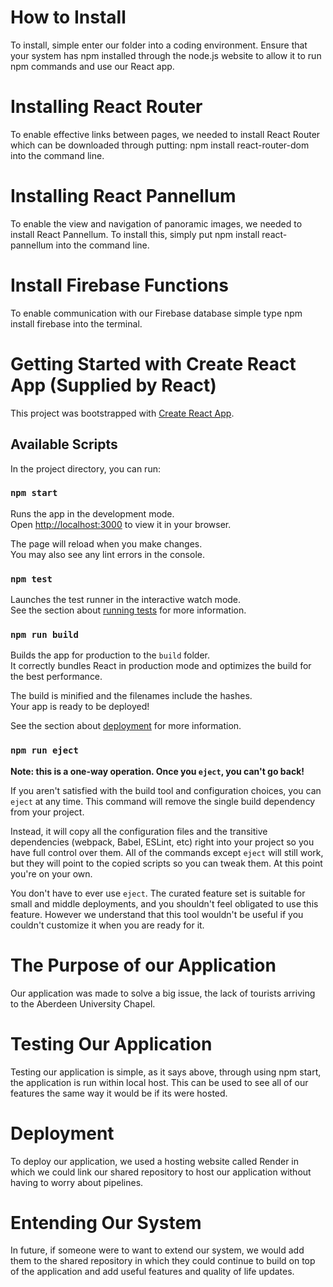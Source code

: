 # How to Install

To install, simple enter our folder into a coding environment. Ensure that your system has npm installed
through the node.js website to allow it to run npm commands and use our React app.

# Installing React Router

To enable effective links between pages, we needed to install React Router which can be downloaded through putting: npm install react-router-dom into the command line.

# Installing React Pannellum

To enable the view and navigation of panoramic images, we needed to install React Pannellum. To install this, simply
put npm install react-pannellum into the command line.

# Install Firebase Functions

To enable communication with our Firebase database simple type npm install firebase into the terminal.


# Getting Started with Create React App (Supplied by React)

This project was bootstrapped with [Create React App](https://github.com/facebook/create-react-app).

## Available Scripts

In the project directory, you can run:

### `npm start`

Runs the app in the development mode.\
Open [http://localhost:3000](http://localhost:3000) to view it in your browser.

The page will reload when you make changes.\
You may also see any lint errors in the console.

### `npm test`

Launches the test runner in the interactive watch mode.\
See the section about [running tests](https://facebook.github.io/create-react-app/docs/running-tests) for more information.

### `npm run build`

Builds the app for production to the `build` folder.\
It correctly bundles React in production mode and optimizes the build for the best performance.

The build is minified and the filenames include the hashes.\
Your app is ready to be deployed!

See the section about [deployment](https://facebook.github.io/create-react-app/docs/deployment) for more information.

### `npm run eject`

**Note: this is a one-way operation. Once you `eject`, you can't go back!**

If you aren't satisfied with the build tool and configuration choices, you can `eject` at any time. This command will remove the single build dependency from your project.

Instead, it will copy all the configuration files and the transitive dependencies (webpack, Babel, ESLint, etc) right into your project so you have full control over them. All of the commands except `eject` will still work, but they will point to the copied scripts so you can tweak them. At this point you're on your own.

You don't have to ever use `eject`. The curated feature set is suitable for small and middle deployments, and you shouldn't feel obligated to use this feature. However we understand that this tool wouldn't be useful if you couldn't customize it when you are ready for it.

# The Purpose of our Application

Our application was made to solve a big issue, the lack of tourists arriving to the Aberdeen University Chapel.

# Testing Our Application

Testing our application is simple, as it says above, through using npm start, the application is run within local host.
This can be used to see all of our features the same way it would be if its were hosted.

# Deployment

To deploy our application, we used a hosting website called Render in which we could link our shared repository
to host our application without having to worry about pipelines.

# Entending Our System

In future, if someone were to want to extend our system, we would add them to the shared repository in which they
could continue to build on top of the application and add useful features and quality of life updates.